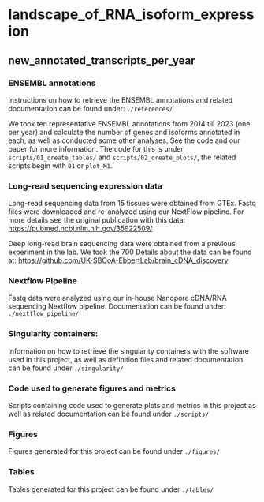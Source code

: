 # landscape_of_RNA_isoform_expression
## new_annotated_transcripts_per_year


### ENSEMBL annotations

Instructions on how to retrieve the ENSEMBL annotations and related documentation can be found under: `./references/`

We took ten representative ENSEMBL annotations from 2014 till 2023 (one per year) and calculate the number of genes and isoforms annotated in each, as well as conducted some other analyses. See the code and our paper for more information. The code for this is under `scripts/01_create_tables/` and `scripts/02_create_plots/`, the related scripts begin with `01` or `plot_M1`. 

### Long-read sequencing expression data

Long-read sequencing data from 15 tissues were obtained from GTEx. Fastq files were downloaded and re-analyzed using our NextFlow pipeline. For more details see the original publication with this data: https://pubmed.ncbi.nlm.nih.gov/35922509/

Deep long-read brain sequencing data were obtained from a previous experiment in the lab. We took the 700 Details about the data can be found at: https://github.com/UK-SBCoA-EbbertLab/brain_cDNA_discovery

### Nextflow Pipeline 

Fastq data were analyzed using our in-house Nanopore cDNA/RNA sequencing Nextflow pipeline. Documentation can be found under: `./nextflow_pipeline/`

### Singularity containers:

Information on how to retrieve the singularity containers with the software used in this project, as well as definition files and related documentation can be found under `./singularity/`


### Code used to generate figures and metrics

Scripts containing code used to generate plots and metrics in this project as well as related documentation can be found under `./scripts/`


### Figures

Figures generated for this project can be found under `./figures/`


### Tables 

Tables generated for this project can be found under `./tables/`

